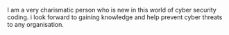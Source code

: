 I am a very charismatic person who is new in this world of cyber security coding. i look forward to gaining knowledge and help prevent cyber threats to any organisation.
